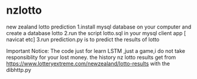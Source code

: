 # nzlotto
new zealand lotto prediction
1.install mysql database on your computer and create a database lotto
2.run the script lotto.sql in your mysql client app [ navicat etc]
3.run prediction.py is to predict the results of lotto

Important Notice:
     The code just for learn LSTM ,just a game,i do not take responsiblity for your lost money.
the history nz lotto results get from https://www.lotteryextreme.com/newzealand/lotto-results with the dibhttp.py

